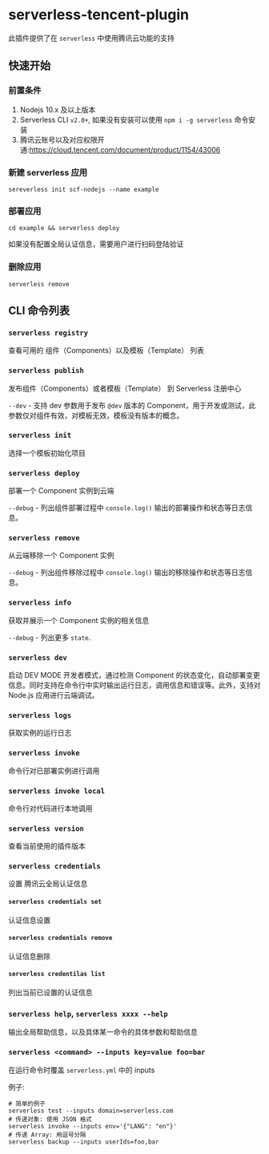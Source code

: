 # serverless-tencent-plugin

此插件提供了在 `serverless` 中使用腾讯云功能的支持

## 快速开始

### 前置条件

1. Nodejs 10.x 及以上版本
2. Serverless CLI `v2.0+`, 如果没有安装可以使用 `npm i -g serverless` 命令安装
3. 腾讯云账号以及对应权限开通:https://cloud.tencent.com/document/product/1154/43006

### 新建 serverless 应用

`sereverless init scf-nodejs --name example`

### 部署应用

`cd example && serverless deploy`

如果没有配置全局认证信息，需要用户进行扫码登陆验证

### 删除应用

`serverless remove`

## CLI 命令列表

### `serverless registry`

查看可用的 组件（Components）以及模板（Template） 列表

### `serverless publish`

发布组件（Components）或者模板（Template） 到 Serverless 注册中心

`--dev` - 支持 dev 参数用于发布 `@dev` 版本的 Component，用于开发或测试，此参数仅对组件有效，对模板无效，模板没有版本的概念。

### `serverless init`

选择一个模板初始化项目

### `serverless deploy`

部署一个 Component 实例到云端

`--debug` - 列出组件部署过程中 `console.log()` 输出的部署操作和状态等日志信息。

### `serverless remove`

从云端移除一个 Component 实例

`--debug` - 列出组件移除过程中 `console.log()` 输出的移除操作和状态等日志信息。

### `serverless info`

获取并展示一个 Component 实例的相关信息

`--debug` - 列出更多 `state`.

### `serverless dev`

启动 DEV MODE 开发者模式，通过检测 Component 的状态变化，自动部署变更信息。同时支持在命令行中实时输出运行日志，调用信息和错误等。此外，支持对 Node.js 应用进行云端调试。

### `serverless logs`

获取实例的运行日志

### `serverless invoke`

命令行对已部署实例进行调用

### `serverless invoke local`

命令行对代码进行本地调用

### `serverless version`

查看当前使用的插件版本

### `serverless credentials`

设置 腾讯云全局认证信息

#### `serverless credentials set`

认证信息设置

#### `serverless credentials remove`

认证信息删除

#### `serverless credentilas list`

列出当前已设置的认证信息

### `serverless help`, `serverless xxxx --help`

输出全局帮助信息，以及具体某一命令的具体参数和帮助信息

### `serverless <command> --inputs key=value foo=bar`

在运行命令时覆盖 `serverless.yml` 中的 inputs

例子:

```
# 简单的例子
serverless test --inputs domain=serverless.com
# 传递对象: 使用 JSON 格式
serverless invoke --inputs env='{"LANG": "en"}'
# 传递 Array: 用逗号分隔
serverless backup --inputs userIds=foo,bar
```

